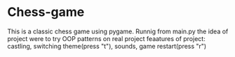 ﻿# Chess-game
This is a classic chess game using pygame. Runnig from main.py
the idea of project were to try OOP patterns on real project
feaatures of project: castling, switching theme(press "t"), sounds, game restart(press "r")
